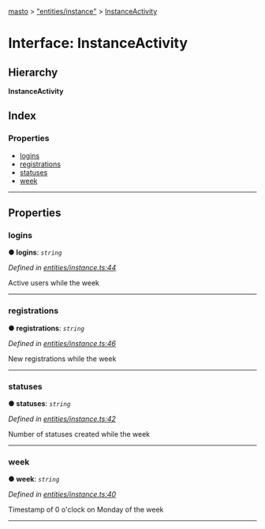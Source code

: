 [masto](../README.md) > ["entities/instance"](../modules/_entities_instance_.md) > [InstanceActivity](../interfaces/_entities_instance_.instanceactivity.md)

# Interface: InstanceActivity

## Hierarchy

**InstanceActivity**

## Index

### Properties

* [logins](_entities_instance_.instanceactivity.md#logins)
* [registrations](_entities_instance_.instanceactivity.md#registrations)
* [statuses](_entities_instance_.instanceactivity.md#statuses)
* [week](_entities_instance_.instanceactivity.md#week)

---

## Properties

<a id="logins"></a>

###  logins

**● logins**: *`string`*

*Defined in [entities/instance.ts:44](https://github.com/neet/masto.js/blob/390e749/src/entities/instance.ts#L44)*

Active users while the week

___
<a id="registrations"></a>

###  registrations

**● registrations**: *`string`*

*Defined in [entities/instance.ts:46](https://github.com/neet/masto.js/blob/390e749/src/entities/instance.ts#L46)*

New registrations while the week

___
<a id="statuses"></a>

###  statuses

**● statuses**: *`string`*

*Defined in [entities/instance.ts:42](https://github.com/neet/masto.js/blob/390e749/src/entities/instance.ts#L42)*

Number of statuses created while the week

___
<a id="week"></a>

###  week

**● week**: *`string`*

*Defined in [entities/instance.ts:40](https://github.com/neet/masto.js/blob/390e749/src/entities/instance.ts#L40)*

Timestamp of 0 o'clock on Monday of the week

___

